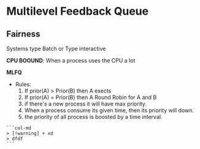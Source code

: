 # Multilevel Feedback Queue

**Fairness**
-

Systems type Batch or Type interactive

**CPU BOOUND**: When a process uses the CPU a lot

**MLFQ**
- Rules:
	1. If prior(A) > Prior(B) then A exects
	2. If prior(A) = Prior(B) then A Round Robin for A and B
	3. if there's a new process it will have max priority.
	4. When a process consume its given time, then its priority will down.
	5. the priority of all process is boosted by a time interval.

````col
```col-md
> [!warning] + xd
> dfdf
```

````

